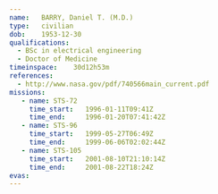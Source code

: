 ```yaml
---
name:	BARRY, Daniel T. (M.D.)
type:	civilian
dob:	1953-12-30
qualifications:
  - BSc in electrical engineering
  - Doctor of Medicine
timeinspace:	30d12h53m
references:
  - http://www.nasa.gov/pdf/740566main_current.pdf
missions:
   - name: STS-72
     time_start:   1996-01-11T09:41Z
     time_end:     1996-01-20T07:41:42Z
   - name: STS-96
     time_start:   1999-05-27T06:49Z
     time_end:     1999-06-06T02:02:44Z
   - name: STS-105
     time_start:   2001-08-10T21:10:14Z
     time_end:     2001-08-22T18:24Z
evas:
---
```


